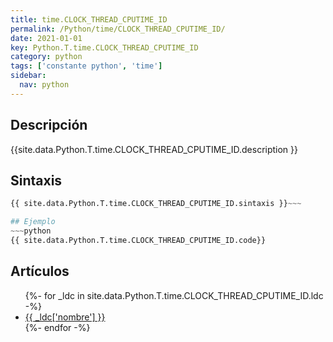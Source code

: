 ```yaml
---
title: time.CLOCK_THREAD_CPUTIME_ID
permalink: /Python/time/CLOCK_THREAD_CPUTIME_ID/
date: 2021-01-01
key: Python.T.time.CLOCK_THREAD_CPUTIME_ID
category: python
tags: ['constante python', 'time']
sidebar: 
  nav: python
---
```


## Descripción
{{site.data.Python.T.time.CLOCK_THREAD_CPUTIME_ID.description }}

## Sintaxis
~~~python
{{ site.data.Python.T.time.CLOCK_THREAD_CPUTIME_ID.sintaxis }}~~~

## Ejemplo
~~~python
{{ site.data.Python.T.time.CLOCK_THREAD_CPUTIME_ID.code}}
~~~

## Artículos
<ul>
{%- for _ldc in site.data.Python.T.time.CLOCK_THREAD_CPUTIME_ID.ldc -%}
   <li>
       <a href="{{_ldc['url'] }}">{{ _ldc['nombre'] }}</a>
   </li>
{%- endfor -%}
</ul>

